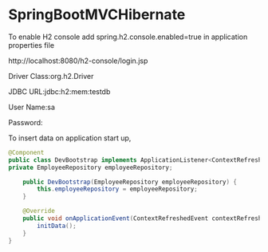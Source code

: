 # SpringBootMVCHibernate

To enable H2 console add spring.h2.console.enabled=true in application properties file

http://localhost:8080/h2-console/login.jsp

Driver Class:org.h2.Driver

JDBC URL:jdbc:h2:mem:testdb

User Name:sa

Password:<EMPTY>
  
To insert data on application start up,

```java
@Component
public class DevBootstrap implements ApplicationListener<ContextRefreshedEvent> {
private EmployeeRepository employeeRepository;

    public DevBootstrap(EmployeeRepository employeeRepository) {
        this.employeeRepository = employeeRepository;
    }

    @Override
    public void onApplicationEvent(ContextRefreshedEvent contextRefreshedEvent) {
        initData();
    }
}
```

